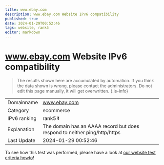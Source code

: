 ```yaml
---
title: www.ebay.com
description: www.ebay.com Website IPv6 compatibility
published: true
date: 2024-01-29T00:52:46
tags: website, rank5
editor: markdown
---
```


# www.ebay.com Website IPv6 compatibility

> The results shown here are accumulated by automation. If you think the data shown is wrong, please contact the administrators. 
> Do not edit this page manually, it will get overwritten.
{.is-info}


|   |   |
| - | - |
| Domainname | www.ebay.com
| Category | ecommerce |
| IPv6 ranking | rank5 :arrow_double_down: |
| Explanation | The domain has an AAAA record but does respond to neither ping/http/https |
| Last Update | 2024-01-29 00:52:46 |

To see how this test was performed, please have a look at [our website test criteria howto](/howto/testcriteria/website)!

